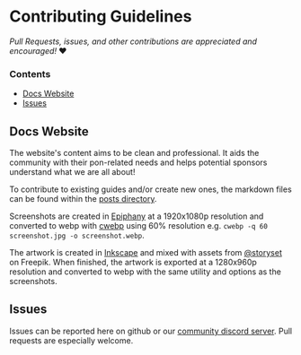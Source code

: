 # Contributing Guidelines

_Pull Requests, issues, and other contributions are appreciated and encouraged!_ ❤️

### Contents

- [Docs Website](#docs-website)
- [Issues](#issues)

## Docs Website

The website's content aims to be clean and professional. It aids the community with their pon-related needs and 
helps potential sponsors understand what we are all about!

To contribute to existing guides and/or create new ones, the markdown files can be found within the 
[posts directory](./docs/guides/posts).

Screenshots are created in [Epiphany](https://apps.gnome.org/Epiphany/) at a 1920x1080p resolution and converted to 
webp with [cwebp](https://developers.google.com/speed/webp/docs/cwebp) using 60% resolution e.g. 
`cwebp -q 60 screenshot.jpg -o screenshot.webp`.

The artwork is created in [Inkscape](https://inkscape.org/) and mixed with assets from 
[@storyset](https://www.freepik.com/author/stories) on Freepik. When finished, the artwork is exported at a 1280x960p 
resolution and converted to webp with the same utility and options as the screenshots.

## Issues

Issues can be reported here on github or our [community discord server](https://discord.pon.wiki). Pull requests are 
especially welcome.

